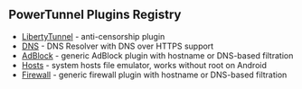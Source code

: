 ## PowerTunnel Plugins Registry

* [LibertyTunnel](https://github.com/krlvm/LibertyTunnel) - anti-censorship plugin
* [DNS](https://github.com/krlvm/PowerTunnel-DNS) - DNS Resolver with DNS over HTTPS support
* [AdBlock](https://github.com/krlvm/PowerTunnel-AdBlock) - generic AdBlock plugin with hostname or DNS-based filtration
* [Hosts](https://github.com/krlvm/PowerTunnel-Hosts) - system hosts file emulator, works without root on Android
* [Firewall](https://github.com/krlvm/PowerTunnel-Firewall) - generic firewall plugin with hostname or DNS-based filtration
